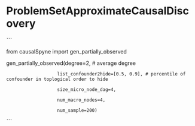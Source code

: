 # ProblemSetApproximateCausalDiscovery

ˋˋˋ

from causalSpyne import gen_partially_observed

gen_partially_observed(degree=2,  # average degree

                       list_confounder2hide=[0.5, 0.9], # percentile of confounder in toplogical order to hide
                       
                       size_micro_node_dag=4,
                       
                       num_macro_nodes=4,
                       
                       num_sample=200)
ˋˋˋ

